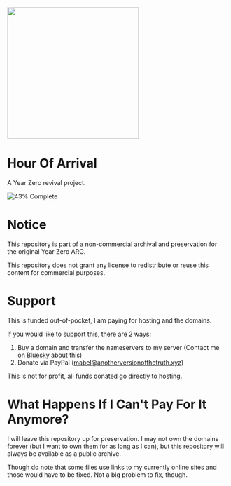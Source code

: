 <img src="https://raw.githubusercontent.com/FragileDeviations/HourOfArrival/refs/heads/main/media/HourOfArrivalLogo_Light.png" width="300">

# Hour Of Arrival
A Year Zero revival project.

![43% Complete](https://progress-bar.xyz/43/?title=13/30+Restored)

# Notice
This repository is part of a non-commercial archival and preservation for the original Year Zero ARG.

This repository does not grant any license to redistribute or reuse this content for commercial purposes.

# Support
This is funded out-of-pocket, I am paying for hosting and the domains.

If you would like to support this, there are 2 ways:

1. Buy a domain and transfer the nameservers to my server (Contact me on [Bluesky](https://bsky.app/profile/anotherversionofthetruth.xyz) about this)
2. Donate via PayPal (mabel@anotherversionofthetruth.xyz)

This is not for profit, all funds donated go directly to hosting.

# What Happens If I Can't Pay For It Anymore?
I will leave this repository up for preservation. I may not own the domains forever (but I want to own them for as long as I can), but this repository will always be available as a public archive.

Though do note that some files use links to my currently online sites and those would have to be fixed. Not a big problem to fix, though.
